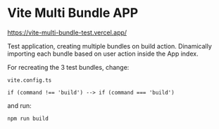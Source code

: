 # Vite Multi Bundle APP

https://vite-multi-bundle-test.vercel.app/

Test application, creating multiple bundles on build action. Dinamically importing each bundle based on user action inside the App index.

For recreating the 3 test bundles, change:

```
vite.config.ts

if (command !== 'build') --> if (command === 'build')
```

and run:
```
npm run build
```
